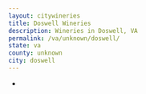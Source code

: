 ```yaml
---
layout: citywineries
title: Doswell Wineries
description: Wineries in Doswell, VA
permalink: /va/unknown/doswell/
state: va
county: unknown
city: doswell
---
```

-
